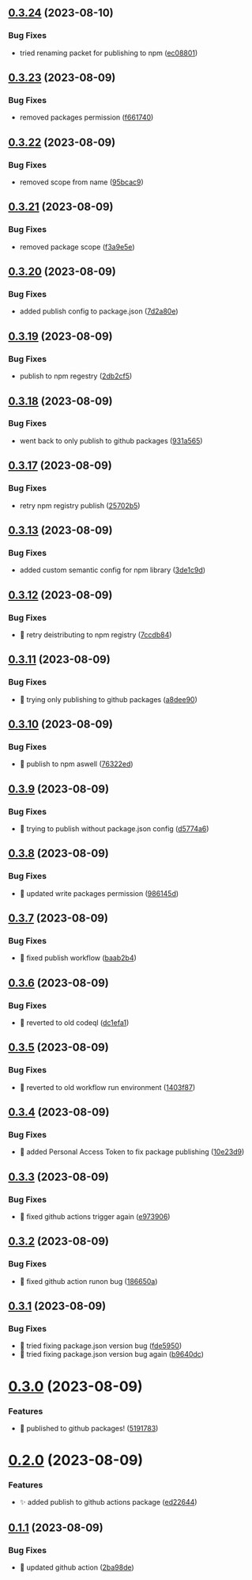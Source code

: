 ## [0.3.24](https://github.com/michaelbrusegard/WebGL-Fluid-Simulation/compare/v0.3.23...v0.3.24) (2023-08-10)


### Bug Fixes

* tried renaming packet for publishing to npm ([ec08801](https://github.com/michaelbrusegard/WebGL-Fluid-Simulation/commit/ec08801c1885a279963042e273e5561670964c92))

## [0.3.23](https://github.com/michaelbrusegard/WebGL-Fluid-Simulation/compare/v0.3.22...v0.3.23) (2023-08-09)


### Bug Fixes

* removed packages permission ([f661740](https://github.com/michaelbrusegard/WebGL-Fluid-Simulation/commit/f66174049d6ef66191bd3b278d3dd804f12a736f))

## [0.3.22](https://github.com/michaelbrusegard/WebGL-Fluid-Simulation/compare/v0.3.21...v0.3.22) (2023-08-09)


### Bug Fixes

* removed scope from name ([95bcac9](https://github.com/michaelbrusegard/WebGL-Fluid-Simulation/commit/95bcac9dd24dd33533aa62f1504dfb488063618d))

## [0.3.21](https://github.com/michaelbrusegard/WebGL-Fluid-Simulation/compare/v0.3.20...v0.3.21) (2023-08-09)


### Bug Fixes

* removed package scope ([f3a9e5e](https://github.com/michaelbrusegard/WebGL-Fluid-Simulation/commit/f3a9e5edd9f2d4cc994c123fe90ae56dd192797b))

## [0.3.20](https://github.com/michaelbrusegard/WebGL-Fluid-Simulation/compare/v0.3.19...v0.3.20) (2023-08-09)


### Bug Fixes

* added publish config to package.json ([7d2a80e](https://github.com/michaelbrusegard/WebGL-Fluid-Simulation/commit/7d2a80eff7511184661c2c837eff2d27ba22fd19))

## [0.3.19](https://github.com/michaelbrusegard/WebGL-Fluid-Simulation/compare/v0.3.18...v0.3.19) (2023-08-09)


### Bug Fixes

* publish to npm regestry ([2db2cf5](https://github.com/michaelbrusegard/WebGL-Fluid-Simulation/commit/2db2cf5bac62cd1f6a25a29a472ed2ff3f64e39f))

## [0.3.18](https://github.com/michaelbrusegard/WebGL-Fluid-Simulation/compare/v0.3.17...v0.3.18) (2023-08-09)


### Bug Fixes

* went back to only publish to github packages ([931a565](https://github.com/michaelbrusegard/WebGL-Fluid-Simulation/commit/931a565e475335d90920ded89a9251b95a9af5f9))

## [0.3.17](https://github.com/michaelbrusegard/WebGL-Fluid-Simulation/compare/v0.3.16...v0.3.17) (2023-08-09)


### Bug Fixes

* retry npm registry publish ([25702b5](https://github.com/michaelbrusegard/WebGL-Fluid-Simulation/commit/25702b528c0c4a944898b8c72fcc6e7c919befa0))

## [0.3.13](https://github.com/michaelbrusegard/WebGL-Fluid-Simulation/compare/v0.3.12...v0.3.13) (2023-08-09)


### Bug Fixes

* added custom semantic config for npm library ([3de1c9d](https://github.com/michaelbrusegard/WebGL-Fluid-Simulation/commit/3de1c9da66427ea13f35762a658f8734095535d1))

## [0.3.12](https://github.com/michaelbrusegard/WebGL-Fluid-Simulation/compare/v0.3.11...v0.3.12) (2023-08-09)


### Bug Fixes

* :bug: retry deistributing to npm registry ([7ccdb84](https://github.com/michaelbrusegard/WebGL-Fluid-Simulation/commit/7ccdb849e5a5b6c10afabf585cab47681c1af7fa))

## [0.3.11](https://github.com/michaelbrusegard/WebGL-Fluid-Simulation/compare/v0.3.10...v0.3.11) (2023-08-09)


### Bug Fixes

* :bug: trying only publishing to github packages ([a8dee90](https://github.com/michaelbrusegard/WebGL-Fluid-Simulation/commit/a8dee90d7819e139bd5384a8e4c9fe3a10ce6a1f))

## [0.3.10](https://github.com/michaelbrusegard/WebGL-Fluid-Simulation/compare/v0.3.9...v0.3.10) (2023-08-09)


### Bug Fixes

* :bug: publish to npm aswell ([76322ed](https://github.com/michaelbrusegard/WebGL-Fluid-Simulation/commit/76322ed86f120f6e97ac1f1b34c31b739b595850))

## [0.3.9](https://github.com/michaelbrusegard/WebGL-Fluid-Simulation/compare/v0.3.8...v0.3.9) (2023-08-09)


### Bug Fixes

* :bug: trying to publish without package.json config ([d5774a6](https://github.com/michaelbrusegard/WebGL-Fluid-Simulation/commit/d5774a6c1559846f22599b5b31d50bd95e84fbaf))

## [0.3.8](https://github.com/michaelbrusegard/WebGL-Fluid-Simulation/compare/v0.3.7...v0.3.8) (2023-08-09)


### Bug Fixes

* :bug: updated write packages permission ([986145d](https://github.com/michaelbrusegard/WebGL-Fluid-Simulation/commit/986145dee506def4cca3ecac35b94162a0ffe099))

## [0.3.7](https://github.com/michaelbrusegard/WebGL-Fluid-Simulation/compare/v0.3.6...v0.3.7) (2023-08-09)


### Bug Fixes

* :bug: fixed publish workflow ([baab2b4](https://github.com/michaelbrusegard/WebGL-Fluid-Simulation/commit/baab2b4ee771db3553087a7a132172a0fa7b9305))

## [0.3.6](https://github.com/michaelbrusegard/WebGL-Fluid-Simulation/compare/v0.3.5...v0.3.6) (2023-08-09)


### Bug Fixes

* :bug: reverted to old codeql ([dc1efa1](https://github.com/michaelbrusegard/WebGL-Fluid-Simulation/commit/dc1efa1d511b8cbe616edd522cdf1d9fd5ac0711))

## [0.3.5](https://github.com/michaelbrusegard/WebGL-Fluid-Simulation/compare/v0.3.4...v0.3.5) (2023-08-09)


### Bug Fixes

* :bug: reverted to old workflow run environment ([1403f87](https://github.com/michaelbrusegard/WebGL-Fluid-Simulation/commit/1403f87e89e48e6cd9d1a257f1f4709f68d9eaef))

## [0.3.4](https://github.com/michaelbrusegard/WebGL-Fluid-Simulation/compare/v0.3.3...v0.3.4) (2023-08-09)


### Bug Fixes

* :bug: added Personal Access Token to fix package publishing ([10e23d9](https://github.com/michaelbrusegard/WebGL-Fluid-Simulation/commit/10e23d9ccc07d852de6b02b56e350a67bbbf7531))

## [0.3.3](https://github.com/michaelbrusegard/WebGL-Fluid-Simulation/compare/v0.3.2...v0.3.3) (2023-08-09)


### Bug Fixes

* :bug: fixed github actions trigger again ([e973906](https://github.com/michaelbrusegard/WebGL-Fluid-Simulation/commit/e973906f1d5c50267cdc419448529e4541ec62bb))

## [0.3.2](https://github.com/michaelbrusegard/WebGL-Fluid-Simulation/compare/v0.3.1...v0.3.2) (2023-08-09)


### Bug Fixes

* :bug: fixed github action runon bug ([186650a](https://github.com/michaelbrusegard/WebGL-Fluid-Simulation/commit/186650a972534babb670a4078378a800189fadcf))

## [0.3.1](https://github.com/michaelbrusegard/WebGL-Fluid-Simulation/compare/v0.3.0...v0.3.1) (2023-08-09)


### Bug Fixes

* :bug: tried fixing package.json version bug ([fde5950](https://github.com/michaelbrusegard/WebGL-Fluid-Simulation/commit/fde5950565d919fe9e57c3ac14b9f23ab13da4d3))
* :bug: tried fixing package.json version bug again ([b9640dc](https://github.com/michaelbrusegard/WebGL-Fluid-Simulation/commit/b9640dc78f86e93ceeaa11e347e217eca265db06))

# [0.3.0](https://github.com/michaelbrusegard/WebGL-Fluid-Simulation/compare/v0.2.0...v0.3.0) (2023-08-09)


### Features

* :rocket: published to github packages! ([5191783](https://github.com/michaelbrusegard/WebGL-Fluid-Simulation/commit/51917835b5fed944f8aca8bff240cd72d91f250e))

# [0.2.0](https://github.com/michaelbrusegard/WebGL-Fluid-Simulation/compare/v0.1.1...v0.2.0) (2023-08-09)


### Features

* :sparkles: added publish to github actions package ([ed22644](https://github.com/michaelbrusegard/WebGL-Fluid-Simulation/commit/ed22644805ecbadc1249043b93d8c9d81add70d3))

## [0.1.1](https://github.com/michaelbrusegard/WebGL-Fluid-Simulation/compare/v0.1.0...v0.1.1) (2023-08-09)


### Bug Fixes

* :bug: updated github action ([2ba98de](https://github.com/michaelbrusegard/WebGL-Fluid-Simulation/commit/2ba98debfbf8891ea5df5069b1e4df2d9fe0bf93))
